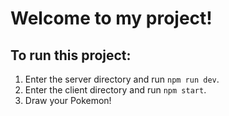 # Welcome to my project!

## To run this project:

1. Enter the server directory and run `npm run dev`.
2. Enter the client directory and run `npm start`.
3. Draw your Pokemon!
